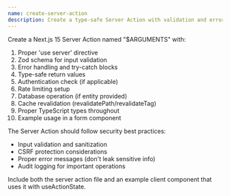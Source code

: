 ```yaml
---
name: create-server-action
description: Create a type-safe Server Action with validation and error handling
---
```


Create a Next.js 15 Server Action named "$ARGUMENTS" with:

1. Proper 'use server' directive
2. Zod schema for input validation
3. Error handling and try-catch blocks
4. Type-safe return values
5. Authentication check (if applicable)
6. Rate limiting setup
7. Database operation (if entity provided)
8. Cache revalidation (revalidatePath/revalidateTag)
9. Proper TypeScript types throughout
10. Example usage in a form component

The Server Action should follow security best practices:

- Input validation and sanitization
- CSRF protection considerations
- Proper error messages (don't leak sensitive info)
- Audit logging for important operations

Include both the server action file and an example client component that uses it with useActionState.